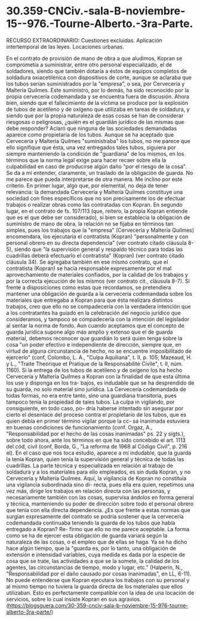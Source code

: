 # 30.359-CNCiv.-sala-B-noviembre-15--976.-Tourne-Alberto.-3ra-Parte.
RECURSO EXTRAORDINARIO: Cuestiones excluidas. Aplicación intertemporal de las leyes. Locaciones urbanas.

En el contrato de provisión de mano de obra a que aludimos, Kopran se comprometía a suministrar, entre otro personal especializado, el de soldadores, siendo que también dotaría a éstos de equipos completos de soldadura oxiacetilénica con dispositivos de corte, aunque se aclaraba que los tubos serían suministrados por la "empresa", o sea, por Cervecería y Maltería Quilmes. Este suministro, por lo demás, ha sido reconocido por la propia cervecería codemandada y se encuentra fuera de discusión. Ahora bien, siendo que el fallecimiento de la víctima se produce por la explosión de tubos de acetileno y de oxígeno que utilizaba en tareas de soldadura, y siendo que por la propia naturaleza de esas cosas se han de considerar riesgosas o peligrosas, ¿quién es el guardián jurídico de las mismas que debe responder? Aclaró que ninguna de las sociedades demandadas aparece como propietaria de los tubos. Aunque se ha aceptado que Cervecería y Maltería Quilmes "suministraba" los tubos, no me parece que ello signifique que ésta, una vez entregados tales tubos, siguiera por siempre manteniendo la condición de "guardiana" de los mismos, en los términos que la norma legal exige para hacer recaer sobre ella la culpabilidad en caso de producirse algún daño "por el riesgo de la cosa". Se da a mi entender, claramente, un traslado de la obligación de guarda. No me parece que pueda interpretarse de otra manera. Me inclino por este criterio. En primer lugar, algo que, por elemental, no deja de tener relevancia: la demandada Cervecería y Maltería Quilmes constituye una sociedad con fines específicos que no son precisamente los de efectuar trabajos o realizar obras como las contratadas con Kopran. En segundo lugar, en el contrato de fs. 107/113 (que, reitero, la propia Kopran entiende que es el que debe ser considerado), si bien se establecia la obligación de suministro de mano de obra, la relación no se fijaba en términos tan simples, pues los trabajos que la "empresa" (Cervecería y Maltería Quilmes) encomendara, los ejecutaría el contratista (Kopran) "personalmente y con personal obrero en su directa dependencia" (ver contrato citado cláusula 8-5), siendo que "la supervisión general y respaldo técnico para todas las cuadrillas deberá efectuarlo el contratista" (Kopran) (ver contrato citado cláusula 34). Se agregaba también en ese mismo contrato, que el contratista (Kopran) se hacía responsable expresamente por el mal aprovechamiento de materiales confiados, por la calidad de los trabajos y por la correcta ejecución de los mismos (ver contrato cit., cláusula 8-7). Sí frente a disposiciones como estas que recordamos, se pretendiera mantener una obligación de guarda a la cervecería codemandada sobre los materiales que entregaba a Kopran para que ésta realizara distintos trabajos, creo que ello no se compadecería con la verdadera intención que a los contratantes ha guiado en la celebración del negocio jurídico que consideramos, y tampoco se compadecería con la intención del legislador al sentar la norma de fondo. Aun cuando aceptamos que el concepto de guarda jurídica supone algo más amplio y extenso que el de guarda material, debemos reconocer que guardián lo será quien tenga sobre la cosa "un poder efectivo e independiente de dirección, siempre que, en virtud de alguna circunstancia de hecho, no se encuentre imposibilitado de ejercerlo" (conf, Colombo, L. A., "Culpa Aquiliana", t. II, p. 105; Mazeaud, H. y L., "Traite Theorique et Pratique de la Responsabilité Civile", t. II, núm. 1160). Si la entrega de los tubos de acetileno y de oxígeno los ha hecho Cervecería y Maltería Quilmes a Kopran con la finalidad de que esta última los use y disponga en los tra- bajos, es indudable que se ha desprendido de su guarda, no solo material sino jurídica. La Cervecería codemandada de todas formas, no era entre tanto, sino una guardiana transitoria, pues tampoco tenía la propiedad de tales tubos. La culpa in vigilando, por consiguiente, en todo caso, ро- dría haberse intentado sin asegurar por cierto el desenlace del proceso contra el propietario de los tubos, que es quien debía en primer término vigilar porque la cc- sa inanimada estuviera en buenas condiciones de funcionamiento (conf. Orgaz, A., "Responsabilidad por el hecho de las cosas inanimadas" ps. 22 y sigts.), sobre todo ahora, ante los términos en que ha sido concebido el art. 1113 del cód, civil (conf, Borda, G., "La reforma de 1968 al Código Civil", p. 216 el). En el caso que nos toca estudio, aparece a mí indudable, que la guarda la tenía Kopran, quien tenía la supervisión general y técnica de todas las cuadrillas. La parte técnica y especializada en relación al trabajo de soldadura y a los materiales para ello empleados, es sin duda Kopran, y no Cervecería y Maltería Quilmes. Aquí, la vigilancia de Kopran no constituía una vigilancia subordinada sino di- recta, pues ella era quien, repetimos una vez más, dirige los trabajos en relación directa con las personas, y necesariamente también con las cosas, supervisa ándolos en forma general y técnica, manteniendo su poder de dirección sobre todo el personal obrero que tenía con ella directa dependencia. ¿Es que frente a estas normas que surgían expresamente del contrato se podría sostener que la cervecería codemandada continuaba teniendo la guarda de los tubos que había entregado a Kopran? Re- firmo que ello no me parece aceptable. La forma como se ha de ejercer esta obligación de guarda variará según la naturaleza de las cosas, o el empleo que de ellas se haga. Ya se ha dicho hace algún tiempo, que la "guarda es, por lo tanto, una obligación de extensión e intensidad variables, cuya medida es dada por la especie de cosa que se trate, las actividades a que se la somete, la calidad de los agentes, las circunstancias de tiempo, modo y lugar, etc." (Halperín, N., "Responsabilidad por el daño causado por cosas inanimadas", en LL, 6-11). No puede entenderse que Kopran ejecutara los trabajos con su personal y al mismo tiempo no tuviera la guarda directa de los materiales que ellos utilizaban. Esto es perfectamente compatible con la idea de una locación de servicios, sobre lo cual insiste Kopran en sus agravios.
(https://blogsguera.com/30-359-cnciv-sala-b-noviembre-15-976-tourne-alberto-3ra-parte/)
